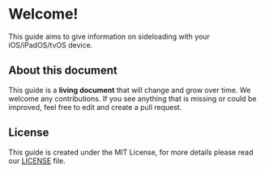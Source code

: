 # Welcome!

This guide aims to give information on sideloading with your iOS/iPadOS/tvOS device.

## About this document

This guide is a **living document** that will change and grow over time. We welcome any contributions. If you see anything that is missing or could be improved, feel free to edit and create a pull request. 

## License

This guide is created under the MIT License, for more details please read our [LICENSE](https://github.com/bamtan/sideloading-master-guide/blob/master/LICENSE) file.

